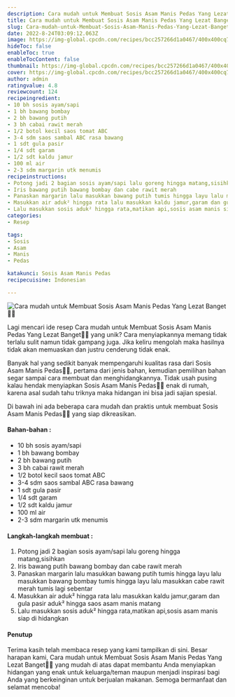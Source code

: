 ```yaml
---
description: Cara mudah untuk Membuat Sosis Asam Manis Pedas Yang Lezat Banget"
title: Cara mudah untuk Membuat Sosis Asam Manis Pedas Yang Lezat Banget
slug: Cara-mudah-untuk-Membuat-Sosis-Asam-Manis-Pedas-Yang-Lezat-Banget
date: 2022-8-24T03:09:12.063Z
image: https://img-global.cpcdn.com/recipes/bcc257266d1a0467/400x400cq70/photo.jpg
hideToc: false
enableToc: true
enableTocContent: false
thumbnail: https://img-global.cpcdn.com/recipes/bcc257266d1a0467/400x400cq70/photo.jpg
cover: https://img-global.cpcdn.com/recipes/bcc257266d1a0467/400x400cq70/photo.jpg
author: admin
ratingvalue: 4.8
reviewcount: 124
recipeingredient:
- 10 bh sosis ayam/sapi
- 1 bh bawang bombay
- 2 bh bawang putih
- 3 bh cabai rawit merah
- 1/2 botol kecil saos tomat ABC
- 3-4 sdm saos sambal ABC rasa bawang
- 1 sdt gula pasir
- 1/4 sdt garam
- 1/2 sdt kaldu jamur
- 100 ml air
- 2-3 sdm margarin utk menumis
recipeinstructions:
- Potong jadi 2 bagian sosis ayam/sapi lalu goreng hingga matang,sisihkan
- Iris bawang putih bawang bombay dan cabe rawit merah
- Panaskan margarin lalu masukkan bawang putih tumis hingga layu lalu masukkan bawang bombay tumis hingga layu lalu masukkan cabe rawit merah tumis lagi sebentar
- Masukkan air aduk² hingga rata lalu masukkan kaldu jamur,garam dan gula pasir aduk² hingga saos asam manis matang
- Lalu masukkan sosis aduk² hingga rata,matikan api,sosis asam manis siap di hidangkan
categories:
- Resep

tags:
- Sosis
- Asam
- Manis
- Pedas

katakunci: Sosis Asam Manis Pedas
recipecuisine: Indonesian

---
```


![Cara mudah untuk Membuat Sosis Asam Manis Pedas Yang Lezat Banget👩‍🍳](https://img-global.cpcdn.com/recipes/bcc257266d1a0467/400x400cq70/photo.jpg)

Lagi mencari ide resep Cara mudah untuk Membuat Sosis Asam Manis Pedas Yang Lezat Banget👩‍🍳 yang unik? Cara menyiapkannya memang tidak terlalu sulit namun tidak gampang juga. Jika keliru mengolah maka hasilnya tidak akan memuaskan dan justru cenderung tidak enak.

Banyak hal yang sedikit banyak mempengaruhi kualitas rasa dari Sosis Asam Manis Pedas👩‍🍳, pertama dari jenis bahan, kemudian pemilihan bahan segar sampai cara membuat dan menghidangkannya. Tidak usah pusing kalau hendak menyiapkan Sosis Asam Manis Pedas👩‍🍳 enak di rumah, karena asal sudah tahu triknya maka hidangan ini bisa jadi sajian spesial.

Di bawah ini ada beberapa cara mudah dan praktis untuk membuat Sosis Asam Manis Pedas👩‍🍳 yang siap dikreasikan.

<!--inarticleads1-->

#### Bahan-bahan :

- 10 bh sosis ayam/sapi
- 1 bh bawang bombay
- 2 bh bawang putih
- 3 bh cabai rawit merah
- 1/2 botol kecil saos tomat ABC
- 3-4 sdm saos sambal ABC rasa bawang
- 1 sdt gula pasir
- 1/4 sdt garam
- 1/2 sdt kaldu jamur
- 100 ml air
- 2-3 sdm margarin utk menumis

<!--inarticleads2-->

#### Langkah-langkah membuat :

1. Potong jadi 2 bagian sosis ayam/sapi lalu goreng hingga matang,sisihkan
1. Iris bawang putih bawang bombay dan cabe rawit merah
1. Panaskan margarin lalu masukkan bawang putih tumis hingga layu lalu masukkan bawang bombay tumis hingga layu lalu masukkan cabe rawit merah tumis lagi sebentar
1. Masukkan air aduk² hingga rata lalu masukkan kaldu jamur,garam dan gula pasir aduk² hingga saos asam manis matang
1. Lalu masukkan sosis aduk² hingga rata,matikan api,sosis asam manis siap di hidangkan

#### Penutup

Terima kasih telah membaca resep yang kami tampilkan di sini. Besar harapan kami, Cara mudah untuk Membuat Sosis Asam Manis Pedas Yang Lezat Banget👩‍🍳 yang mudah di atas dapat membantu Anda menyiapkan hidangan yang enak untuk keluarga/teman maupun menjadi inspirasi bagi Anda yang berkeinginan untuk berjualan makanan. Semoga bermanfaat dan selamat mencoba!